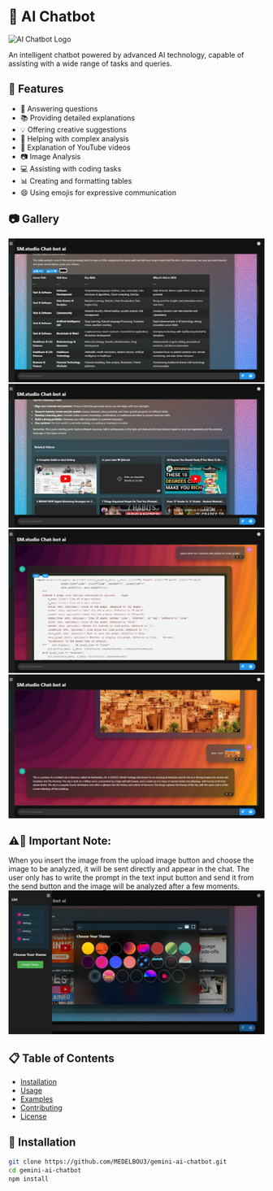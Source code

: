 # 🤖 AI Chatbot

![AI Chatbot Logo](https://cdn.dribbble.com/userupload/6115936/file/still-7e54500446c7951207339116b09f1694.png?resize=320x240&vertical=center)

An intelligent chatbot powered by advanced AI technology, capable of assisting with a wide range of tasks and queries.

## 🌟 Features

- 💬 Answering questions
- 📚 Providing detailed explanations
- 💡 Offering creative suggestions
- 🧠 Helping with complex analysis
- 🎥 Explanation of YouTube videos
- 📷 Image Analysis
- 💻 Assisting with coding tasks
- 📊 Creating and formatting tables
- 😄 Using emojis for expressive communication

## 📷 Gallery
![Tables](tables.jpeg)
![Explanation Youtube Videos](videos.jpeg)
![Coding](coding.jpeg)
![Image Analysis](analysis.jpeg)
## ⚠️🚨 Important Note:
When you insert the image from the upload image button and choose the image to be analyzed, it will be sent directly and appear in the chat. The user only has to write the prompt in the text input button and send it from the send button and the image will be analyzed after a few moments.
![Change Themes](theme.jpeg)
## 📋 Table of Contents

- [Installation](#installation)
- [Usage](#usage)
- [Examples](#examples)
- [Contributing](#contributing)
- [License](#license)

## 🔧 Installation

```bash
git clone https://github.com/MEDELBOU3/gemini-ai-chatbot.git
cd gemini-ai-chatbot
npm install
